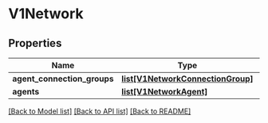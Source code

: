 # V1Network

## Properties
Name | Type | Description | Notes
------------ | ------------- | ------------- | -------------
**agent_connection_groups** | [**list[V1NetworkConnectionGroup]**](V1NetworkConnectionGroup.md) |  | 
**agents** | [**list[V1NetworkAgent]**](V1NetworkAgent.md) |  | 

[[Back to Model list]](../README.md#documentation-for-models) [[Back to API list]](../README.md#documentation-for-api-endpoints) [[Back to README]](../README.md)

